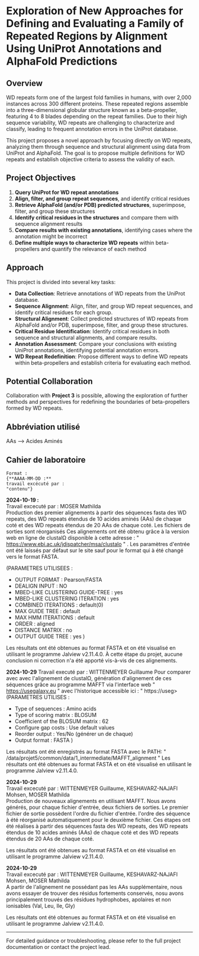 # Exploration of New Approaches for Defining and Evaluating a Family of Repeated Regions by Alignment Using UniProt Annotations and AlphaFold Predictions

## Overview
WD repeats form one of the largest fold families in humans, with over 2,000 instances across 300 different proteins. These repeated regions assemble into a three-dimensional globular structure known as a beta-propeller, featuring 4 to 8 blades depending on the repeat families. Due to their high sequence variability, WD repeats are challenging to characterize and classify, leading to frequent annotation errors in the UniProt database.

This project proposes a novel approach by focusing directly on WD repeats, analyzing them through sequence and structural alignment using data from UniProt and AlphaFold. The goal is to propose multiple definitions for WD repeats and establish objective criteria to assess the validity of each.

## Project Objectives
1. **Query UniProt for WD repeat annotations**
2. **Align, filter, and group repeat sequences**, and identify critical residues
3. **Retrieve AlphaFold (and/or PDB) predicted structures**, superimpose, filter, and group these structures
4. **Identify critical residues in the structures** and compare them with sequence alignment results
5. **Compare results with existing annotations**, identifying cases where the annotation might be incorrect
6. **Define multiple ways to characterize WD repeats** within beta-propellers and quantify the relevance of each method

## Approach
This project is divided into several key tasks:
- **Data Collection**: Retrieve annotations of WD repeats from the UniProt database.
- **Sequence Alignment**: Align, filter, and group WD repeat sequences, and identify critical residues for each group.
- **Structural Alignment**: Collect predicted structures of WD repeats from AlphaFold and/or PDB, superimpose, filter, and group these structures.
- **Critical Residue Identification**: Identify critical residues in both sequence and structural alignments, and compare results.
- **Annotation Assessment**: Compare your conclusions with existing UniProt annotations, identifying potential annotation errors.
- **WD Repeat Redefinition**: Propose different ways to define WD repeats within beta-propellers and establish criteria for evaluating each method.

## Potential Collaboration
Collaboration with **Project 3** is possible, allowing the exploration of further methods and perspectives for redefining the boundaries of beta-propellers formed by WD repeats.

## Abbréviation utilisé
AAs --> Acides Aminés


## Cahier de laboratoire
    Format : 
    {**AAAA-MM-DD :**
    travail excécuté par :
    "contenu"}

**2024-10-19 :**  
Travail excecuté par : MOSER Mathilda  
Production des premier alignements à partir des séquences fasta des WD repeats, des WD repeats étendus de 10 acides aminés (AAs) de chaque coté et des WD repeats étendus de 20 AAs de chaque coté. Les fichiers de sorties sont réorganisés
Ces alignements ont été obtenu grâce à la version web en ligne de clustalΩ disponible à cette adresse : " https://www.ebi.ac.uk/jdispatcher/msa/clustalo " .  Les paramètres d'entrée ont été laissés par défaut sur le site sauf pour le format qui à été changé vers le format FASTA.  

(PARAMETRES UTILISEES :
  - OUTPUT FORMAT : Pearson/FASTA
  - DEALIGN INPUT : NO
  - MBED-LIKE CLUSTERING GUIDE-TREE : yes
  - MBED-LIKE CLUSTERING ITERATION : yes
  - COMBINED ITERATIONS : default(0)
  - MAX GUIDE TREE : default
  - MAX HMM ITERATIONS : default
  - ORDER : aligned
  - DISTANCE MATRIX : no
  - OUTPUT GUIDE TREE : yes )  

Les résultats ont été obtenues au format FASTA et on été visualisé en utilisant le programme Jalview v2.11.4.0. 
À cette étape du projet, aucune conclusion ni correction n'a été apporté vis-à-vis de ces alignements.

**2024-10-29**
Travail executé par : WITTENMEYER Guillaume
Pour comparer avec avec l'alignement de clustalΩ, génération d'alignement de ces séquences grâce au programme MAFFT via l'interface web " https://usegalaxy.eu " avec l'historique accessible ici : "  https://useg>
(PARAMETRES UTILISES :
 - Type of sequences : Amino acids
 - Type of scoring matrix : BLOSUM
 - Coefficient of the BLOSUM matrix : 62
 - Configure gap costs : Use default values
 - Reorder output : Yes/No (générer un de chaque)
 - Output format : FASTA )

Les résultats ont été enregistrés au format FASTA avec le PATH: " /data/projet5/common/data/1_intermediate/MAFFT_alignment "
Les résultats ont été obtenues au format FASTA et on été visualisé en utilisant le programme Jalview v2.11.4.0.

**2024-10-29**  
Travail excecuté par : WITTENMEYER Guillaume, KESHAVARZ-NAJAFI Mohsen, MOSER Mathilda  
Production de nouveaux alignements en utilisant MAFFT. Nous avons générés, pour chaque fichier d'entrée, deux fichiers de sorties. Le premier fichier de sortie possèdent l'ordre du fichier d'entrée. l'ordre des séquence à été réorganisé automatiquement pour le deuxième fichier. 
Ces étapes ont été réalises à partir des séquences fasta des WD repeats, des WD repeats étendus de 10 acides aminés (AAs) de chaque coté et des WD repeats étendus de 20 AAs de chaque coté.

Les résultats ont été obtenues au format FASTA et on été visualisé en utilisant le programme Jalview v2.11.4.0.

**2024-10-29**  
Travail excecuté par : WITTENMEYER Guillaume, KESHAVARZ-NAJAFI Mohsen, MOSER Mathilda  
A partir de l'alignement ne possédant pas les AAs supplémentaire, nous avons essayer de trouver des résidus fortements conservés, nosu avons principalement trouvés des résidues hydrophobes, apolaires et non ionisables (Val, Leu, Ile, Gly)

Les résultats ont été obtenues au format FASTA et on été visualisé en utilisant le programme Jalview v2.11.4.0.

---

For detailed guidance or troubleshooting, please refer to the full project documentation or contact the project lead.
